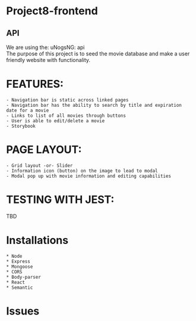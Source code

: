 # Project8-frontend

## API

We are using the: uNogsNG: api  
The purpose of this project is to seed the movie database and make a user friendly website with functionality.

# FEATURES:

    - Navigation bar is static across linked pages
    - Navigation bar has the ability to search by title and expiration date for a movie
    - Links to list of all movies through buttons
    - User is able to edit/delete a movie
    - Storybook

# PAGE LAYOUT:

    - Grid layout -or- Slider
    - Information icon (button) on the image to lead to modal
    - Modal pop up with movie information and editing capabilities

# TESTING WITH JEST:

TBD

# Installations

    * Node
    * Express
    * Mongoose
    * CORS
    * Body-parser
    * React
    * Semantic

# Issues

